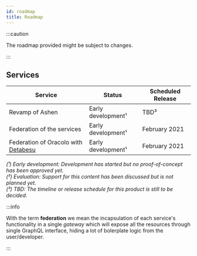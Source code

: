 ```yaml
---
id: roadmap
title: Roadmap
---
```


:::caution

The roadmap provided might be subject to changes.

:::

## Services

| Service | Status | Scheduled Release |
| --- | --- | --- | 
| Revamp of Ashen | Early development¹ | TBD³ |
| Federation of the services | Early development¹ | February 2021 |
| Federation of Oracolo with [Detabesu](/docs/detabesu/introduction) | Early development¹ | February 2021 |

*(¹) Early development: Development has started but no proof-of-concept has been approved yet.*  
*(²) Evaluation: Support for this content has been discussed but is not planned yet.*  
*(³) TBD: The timeline or release schedule for this product is still to be decided.*  


:::info

With the term **federation** we mean the incapsulation of each service's functionality in a single *gateway* which will expose all the resources through single GraphQL interface, hiding a lot of bolerplate logic from the user/developer.

:::